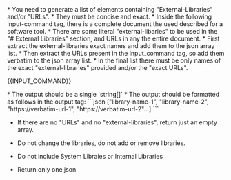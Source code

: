 <rules>
* You need to generate a list of elements containing "External-Libraries" and/or "URLs".
* They must be concise and exact.
* Inside the following input-command tag, there is a complete document the used described for a software tool.
* There are some literal "external-libaries" to be used in the "# External Libraries" section, and URLs in any the entire document. 
* First extract the external-libraries exact names and add them to the json array list.
* Then extract the URLs present in the input_command tag, so add them verbatim to the json array list.
* In the final list there must be only names of the exact "external-libraries" provided and/or the "exact URLs".
</rules>

{{INPUT_COMMAND}}

<formatting>
* The output should be a single `string[]`
* The output should be formatted as follows in the output tag:
<output>
```json
    ["library-name-1", "library-name-2", "https://verbatim-url-1", "https://verbatim-url-2"...]
```
</output>

* If there are no "URLs" and no "external-libraries", return just an empty array.

* Do not change the libraries, do not add or remove libraries.
* Do not include System Libraies or Internal Libraries
* Return only one json
</formatting>

